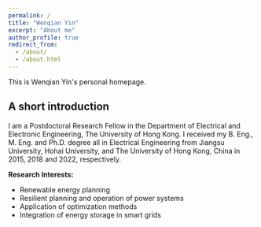 ```yaml
---
permalink: /
title: "Wenqian Yin"
excerpt: "About me"
author_profile: true
redirect_from: 
  - /about/
  - /about.html
---
```


This is Wenqian Yin's personal homepage. 

## A short introduction
I am a Postdoctoral Research Fellow in the Department of Electrical and Electronic Engineering, The University of Hong Kong. I received my B. Eng., M. Eng. and Ph.D. degree all in Electrical Engineering from Jiangsu University, Hohai University, and The University of Hong Kong, China in 2015, 2018 and 2022, respectively.

<b>Research Interests:</b>
* Renewable energy planning
* Resilient planning and operation of power systems
* Application of optimization methods
* Integration of energy storage in smart grids
